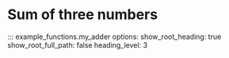# Sum of three numbers

::: example_functions.my_adder
    options:
        show_root_heading: true
        show_root_full_path: false
        heading_level: 3